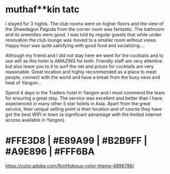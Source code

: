 # muthaf**kin tatc

I stayed for 3 nights. The club rooms were on higher floors and the view of the Shwedagon Pagoda from the corner room was fantastic. The bathroom and its amenities were good. I was told by regular guests that while under renovation the club lounge was moved to a smaller room without views. Happy hour was quite satisfying with good food and socializing....

Although my friend and I did not stay here we went for the cocktails and to use wifi as this hotel is AMAZING for both. Friendly staff are very attentive but also leave you to it to surf the net and prices for cocktails are very reasonable.
Great location and highly recommended as a place to meet people, connect with the world and have a break from the busy ness and heat of Yangon...

Spend 4 days in the Traders hotel in Yangon and I must commend the team for ensuring a great stay. The service was excellent and better than I have experienced in many other 5 star hotels in Asia. Apart from the great service, their unique selling point is their location and of course they have got the best WIFI in town (a significant advantage with the limited internet access available in Yangon).

# #FFE3D8 | #E89A99 | #B2B9FF | #A9E896 | #FFF6BA

https://color.adobe.com/fkinHideous-color-theme-6896786/
